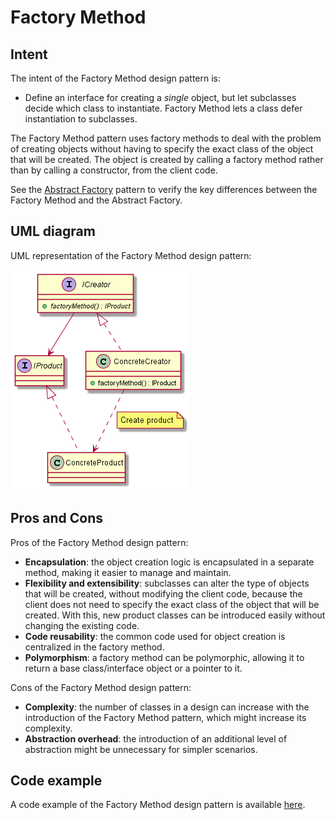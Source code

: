 # Factory Method

## Intent

The intent of the Factory Method design pattern is:

- Define an interface for creating a *single* object, but let subclasses decide which class to instantiate. Factory Method lets a class defer instantiation to subclasses.

The Factory Method pattern uses factory methods to deal with the problem of creating objects without having to specify the exact class of the object that will be created. The object is created by calling a factory method rather than by calling a constructor, from the client code.

See the [Abstract Factory](../AbstractFactory/AbstractFactory.md) pattern to verify the key differences between the Factory Method and the Abstract Factory.

## UML diagram

UML representation of the Factory Method design pattern:

![](./assets/factory_method_diagram.png)

## Pros and Cons

Pros of the Factory Method design pattern:

- **Encapsulation**: the object creation logic is encapsulated in a separate method, making it easier to manage and maintain.
- **Flexibility and extensibility**: subclasses can alter the type of objects that will be created, without modifying the client code, because the client does not need to specify the exact class of the object that will be created. With this, new product classes can be introduced easily without changing the existing code.
- **Code reusability**: the common code used for object creation is centralized in the factory method.
- **Polymorphism**: a factory method can be polymorphic, allowing it to return a base class/interface object or a pointer to it.

Cons of the Factory Method design pattern:

- **Complexity**: the number of classes in a design can increase with the introduction of the Factory Method pattern, which might increase its complexity.
- **Abstraction overhead**: the introduction of an additional level of abstraction might be unnecessary for simpler scenarios.

## Code example

A code example of the Factory Method design pattern is available [here](./src/main.cpp).
